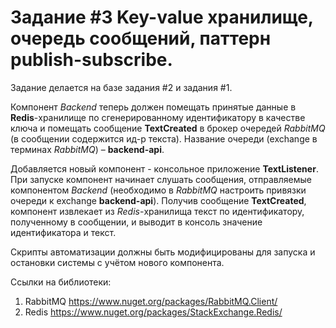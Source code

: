 # Задание #3 Key-value хранилище, очередь сообщений, паттерн publish-subscribe.

Задание делается на базе задания #2 и задания #1.

Компонент *Backend* теперь должен помещать принятые данные в **Redis**-хранилище по сгенерированному идентификатору в качестве ключа и помещать сообщение **TextCreated** в брокер очередей *RabbitMQ* (в сообщении содержится ид-р текста). Название очереди (exchange в терминах *RabbitMQ*) – **backend-api**.

Добавляется новый компонент - консольное приложение **TextListener**. При запуске компонент начинает слушать сообщения, отправляемые компонентом *Backend* (необходимо в *RabbitMQ* настроить привязки очереди к exchange **backend-api**). Получив сообщение **TextCreated**, компонент извлекает из *Redis*-хранилища текст по идентификатору, полученному в сообщении, и выводит в консоль значение идентификатора и текст.

Скрипты автоматизации должны быть модифицированы для запуска и остановки системы с учётом нового компонента.

Ссылки на библиотеки:

1. RabbitMQ https://www.nuget.org/packages/RabbitMQ.Client/
2. Redis https://www.nuget.org/packages/StackExchange.Redis/


